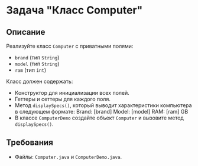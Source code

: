 # Задача "Класс Computer"

## Описание

Реализуйте класс `Computer` с приватными полями:

- `brand` (тип `String`)
- `model` (тип `String`)
- `ram` (тип `int`)

Класс должен содержать:

- Конструктор для инициализации всех полей.
- Геттеры и сеттеры для каждого поля.
- Метод `displaySpecs()`, который выводит характеристики компьютера в следующем формате: Brand: [brand] Model: [model]
  RAM: [ram] GB
- В классе `ComputerDemo` создайте объект `Computer` и вызовите метод `displaySpecs()`.

## Требования

- Файлы: `Computer.java` и `ComputerDemo.java`.

